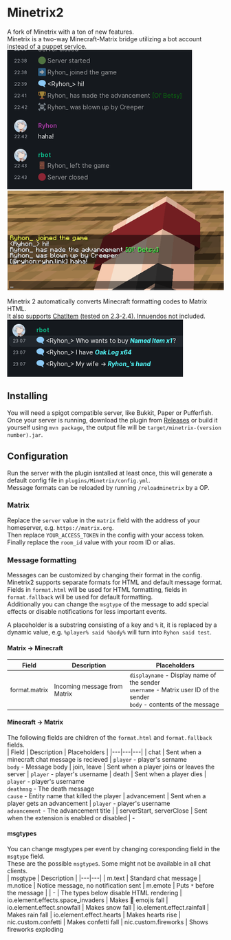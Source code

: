 # Minetrix2
A fork of Minetrix with a ton of new features.  
Minetrix is a two-way Minecraft-Matrix bridge utilizing a bot account instead of a puppet service.  
![Matrix screenshot](screenshots/mx.png)
![Minecraft screenshot](screenshots/mc.png)  

Minetrix 2 automatically converts Minecraft formatting codes to Matrix HTML.  
It also supports [ChatItem](https://github.com/dadus33-plugins/ChatItem) (tested on 2.3-2.4). Innuendos not included.  
![ChatItem support screenshot](screenshots/chatitem.png)

## Installing
You will need a spigot compatible server, like Bukkit, Paper or Pufferfish.  
Once your server is running, download the plugin from [Releases](https://github.com/ryhn-link/Minetrix/releases/) or build it yourself using `mvn package`, the output file will be `target/minetrix-(version number).jar`.  

## Configuration
Run the server with the plugin isntalled at least once, this will generate a default config file in `plugins/Minetrix/config.yml`.  
Message formats can be reloaded by running `/reloadminetrix` by a OP.  

### Matrix
Replace the `server` value in the `matrix` field with the address of your homeserver, e.g. `https://matrix.org`.  
Then replace `YOUR_ACCESS_TOKEN` in the config with your access token.  
Finally replace the `room_id` value with your room ID or alias.  

### Message formatting
Messages can be customized by changing their format in the config.  
Minetrix2 supports separate formats for HTML and default message format.  
Fields in `format.html` will be used for HTML formatting, fields in `format.fallback` will be used for default formatting.  
Additionally you can change the `msgtype` of the message to add special effects or disable notifications for less important events.  

A placeholder is a substring consisting of a key and `%` it, it is replaced by a dynamic value, e.g. `%player% said %body%` will turn into `Ryhon said test`.  

#### Matrix -> Minecraft
| Field | Description | Placeholders |
|---|---|---|
| format.matrix | Incoming message from Matrix | `displayname` - Display name of the sender<br>`username` - Matrix user ID of the sender<br>`body` - contents of the message |

#### Minecraft -> Matrix
The following fields are children of the `format.html` and `format.fallback` fields.  
| Field | Description | Placeholders |
|---|---|---|
| chat | Sent when a minecraft chat message is recieved | `player` -  player's sername<br>`body` - Message body
| join, leave | Sent when a player joins or leaves the server | `player` - player's username
| death | Sent when a player dies | `player` - player's username<br>`deathmsg` - The death message<br>`cause` - Entity name that killed the player
| advancement | Sent when a player gets an advancement | `player` - player's username<br>`advancement` - The advancement title |
| serverStart, serverClose | Sent when the extension is enabled or disabled | -

#### msgtypes
You can change msgtypes per event by changing coresponding field in the `msgtype` field.    
These are the possible `msgtype`s. Some might not be available in all chat clients.    
| msgtype | Description |
|---|---|
| m.text | Standard chat message
| m.notice | Notice message, no notification sent
| m.emote | Puts `*` before the message |
| - | The types below disable HTML rendering
| io.element.effects.space_invaders | Makes 👾 emojis fall
| io.element.effect.snowfall | Makes snow fall
| io.element.effect.rainfall | Makes rain fall
| io.element.effect.hearts | Makes hearts rise
| nic.custom.confetti | Makes confetti fall
| nic.custom.fireworks | Shows fireworks exploding
